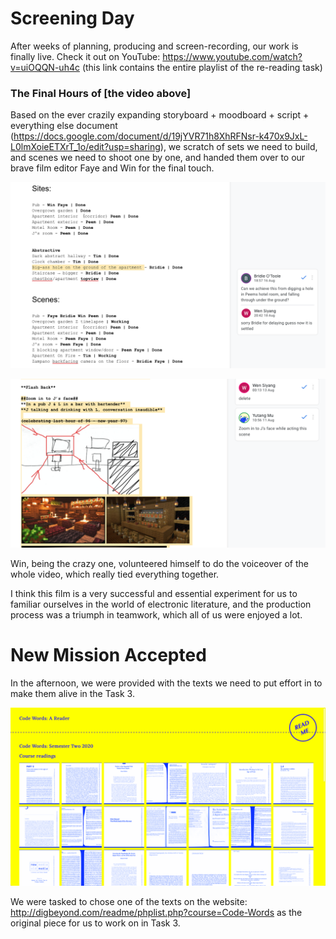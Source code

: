 # Screening Day

After weeks of planning, producing and screen-recording, our work is finally live. Check it out on YouTube:
https://www.youtube.com/watch?v=uiOQQN-uh4c (this link contains the entire playlist of the re-reading task)

### The Final Hours of [the video above]

Based on the ever crazily expanding storyboard + moodboard + script + everything else document (https://docs.google.com/document/d/19jYVR71h8XhRFNsr-k470x9JxL-L0lmXoieETXrT_1o/edit?usp=sharing), we scratch of sets we need to build, and scenes we need to shoot one by one, and handed them over to our brave film editor Faye and Win for the final touch. 

![1](https://github.com/YutangMoo/MakeCode/blob/master/Week_05/Images/1.png?raw=true)

![2](https://github.com/YutangMoo/MakeCode/blob/master/Week_05/Images/2.png?raw=true)

Win, being the crazy one, volunteered himself to do the voiceover of the whole video, which really tied everything together.

I think this film is a very successful and essential experiment for us to familiar ourselves in the world of electronic literature, and the production process was a triumph in teamwork, which all of us were enjoyed a lot.



# New Mission Accepted

In the afternoon, we were provided with the texts we need to put effort in to make them alive in the Task 3. 

![3](https://github.com/YutangMoo/MakeCode/blob/master/Week_05/Images/3.png?raw=true)

We were tasked to chose one of the texts on the website: http://digbeyond.com/readme/phplist.php?course=Code-Words as the original piece for us to work on in Task 3. 
